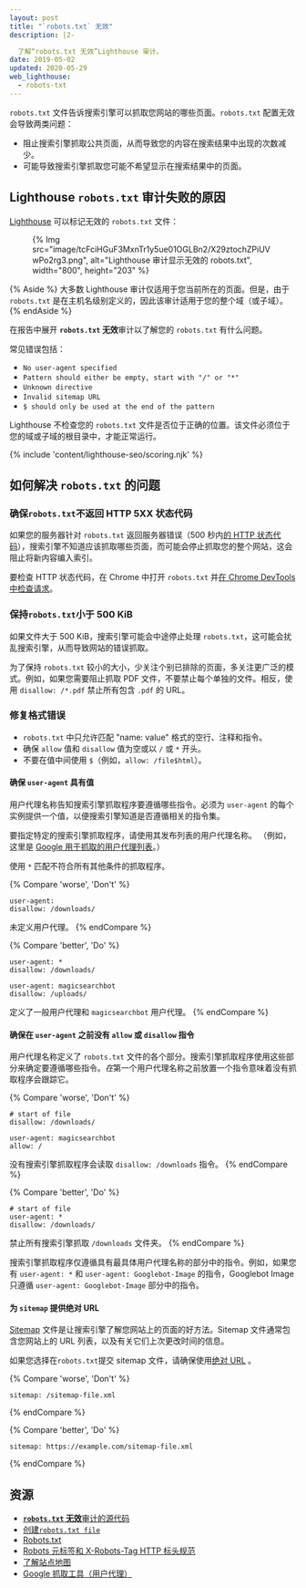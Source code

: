 ```yaml
---
layout: post
title: "`robots.txt` 无效"
description: |2-

  了解“robots.txt 无效”Lighthouse 审计。
date: 2019-05-02
updated: 2020-05-29
web_lighthouse:
  - robots-txt
---
```


`robots.txt` 文件告诉搜索引擎可以抓取您网站的哪些页面。`robots.txt` 配置无效会导致两类问题：

- 阻止搜索引擎抓取公共页面，从而导致您的内容在搜索结果中出现的次数减少。
- 可能导致搜索引擎抓取您可能不希望显示在搜索结果中的页面。

## Lighthouse `robots.txt` 审计失败的原因

[Lighthouse](https://developers.google.com/web/tools/lighthouse/) 可以标记无效的 `robots.txt` 文件：

<figure>{% Img src="image/tcFciHGuF3MxnTr1y5ue01OGLBn2/X29ztochZPiUVwPo2rg3.png", alt="Lighthouse 审计显示无效的 robots.txt", width="800", height="203" %}</figure>

{% Aside %} 大多数 Lighthouse 审计仅适用于您当前所在的页面。但是，由于 `robots.txt` 是在主机名级别定义的，因此该审计适用于您的整个域（或子域）。 {% endAside %}

在报告中展开 **`robots.txt` 无效**审计以了解您的 `robots.txt` 有什么问题。

常见错误包括：

- `No user-agent specified`
- `Pattern should either be empty, start with "/" or "*"`
- `Unknown directive`
- `Invalid sitemap URL`
- `$ should only be used at the end of the pattern`

Lighthouse 不检查您的 `robots.txt` 文件是否位于正确的位置。该文件必须位于您的域或子域的根目录中，才能正常运行。

{% include 'content/lighthouse-seo/scoring.njk' %}

## 如何解决 `robots.txt` 的问题

### 确保`robots.txt`不返回 HTTP 5XX 状态代码

如果您的服务器针对 `robots.txt` 返回服务器错误（500 秒内[的 HTTP 状态代码](/http-status-code)），搜索引擎不知道应该抓取哪些页面，而可能会停止抓取您的整个网站，这会阻止将新内容编入索引。

要检查 HTTP 状态代码，在 Chrome 中打开 `robots.txt` 并[在 Chrome DevTools 中检查请求](https://developers.google.com/web/tools/chrome-devtools/network/reference#analyze)。

### 保持`robots.txt`小于 500 KiB

如果文件大于 500 KiB，搜索引擎可能会中途停止处理 `robots.txt`，这可能会扰乱搜索引擎，从而导致网站的错误抓取。

为了保持 `robots.txt` 较小的大小，少关注个别已排除的页面，多关注更广泛的模式。例如，如果您需要阻止抓取 PDF 文件，不要禁止每个单独的文件。相反，使用 `disallow: /*.pdf` 禁止所有包含  `.pdf` 的 URL。

### 修复格式错误

- `robots.txt` 中只允许匹配 "name: value" 格式的空行、注释和指令。
- 确保 `allow` 值和 `disallow` 值为空或以 `/` 或 `*` 开头。
- 不要在值中间使用 `$`（例如，`allow: /file$html`）。

#### 确保 `user-agent` 具有值

用户代理名称告知搜索引擎抓取程序要遵循哪些指令。必须为 `user-agent` 的每个实例提供一个值，以便搜索引擎知道是否遵循相关的指令集。

要指定特定的搜索引擎抓取程序，请使用其发布列表的用户代理名称。 （例如，这里是 [Google 用于抓取的用户代理列表](https://support.google.com/webmasters/answer/1061943)。）

使用 `*` 匹配不符合所有其他条件的抓取程序。

{% Compare 'worse', 'Don\'t' %}

```text
user-agent:
disallow: /downloads/
```

未定义用户代理。 {% endCompare %}

{% Compare 'better', 'Do' %}

```text
user-agent: *
disallow: /downloads/

user-agent: magicsearchbot
disallow: /uploads/
```

定义了一般用户代理和 `magicsearchbot` 用户代理。 {% endCompare %}

#### 确保在 `user-agent` 之前没有 `allow` 或 `disallow` 指令

用户代理名称定义了 `robots.txt` 文件的各个部分。搜索引擎抓取程序使用这些部分来确定要遵循哪些指令。*在*第一个用户代理名称之前放置一个指令意味着没有抓取程序会跟踪它。

{% Compare 'worse', 'Don\'t' %}

```text
# start of file
disallow: /downloads/

user-agent: magicsearchbot
allow: /
```

没有搜索引擎抓取程序会读取 `disallow: /downloads` 指令。 {% endCompare %}

{% Compare 'better', 'Do' %}

```text
# start of file
user-agent: *
disallow: /downloads/
```

禁止所有搜索引擎抓取 `/downloads` 文件夹。 {% endCompare %}

搜索引擎抓取程序仅遵循具有最具体用户代理名称的部分中的指令。例如，如果您有 `user-agent: *` 和 `user-agent: Googlebot-Image` 的指令，Googlebot Image 只遵循 `user-agent: Googlebot-Image` 部分中的指令。

#### 为 `sitemap` 提供绝对 URL

[Sitemap](https://support.google.com/webmasters/answer/156184) 文件是让搜索引擎了解您网站上的页面的好方法。Sitemap 文件通常包含您网站上的 URL 列表，以及有关它们上次更改时间的信息。

如果您选择在`robots.txt`提交 sitemap 文件，请确保使用[绝对 URL](https://tools.ietf.org/html/rfc3986#page-27) 。

{% Compare 'worse', 'Don\'t' %}

```text
sitemap: /sitemap-file.xml
```

{% endCompare %}

{% Compare 'better', 'Do' %}

```text
sitemap: https://example.com/sitemap-file.xml
```

{% endCompare %}

## 资源

- [**`robots.txt` 无效**审计的源代码](https://github.com/GoogleChrome/lighthouse/blob/master/lighthouse-core/audits/seo/robots-txt.js)
- [创建`robots.txt file`](https://support.google.com/webmasters/answer/6062596)
- [Robots.txt](https://moz.com/learn/seo/robotstxt)
- [Robots 元标签和 X-Robots-Tag HTTP 标头规范](https://developers.google.com/search/reference/robots_meta_tag)
- [了解站点地图](https://support.google.com/webmasters/answer/156184)
- [Google 抓取工具（用户代理）](https://support.google.com/webmasters/answer/1061943)
